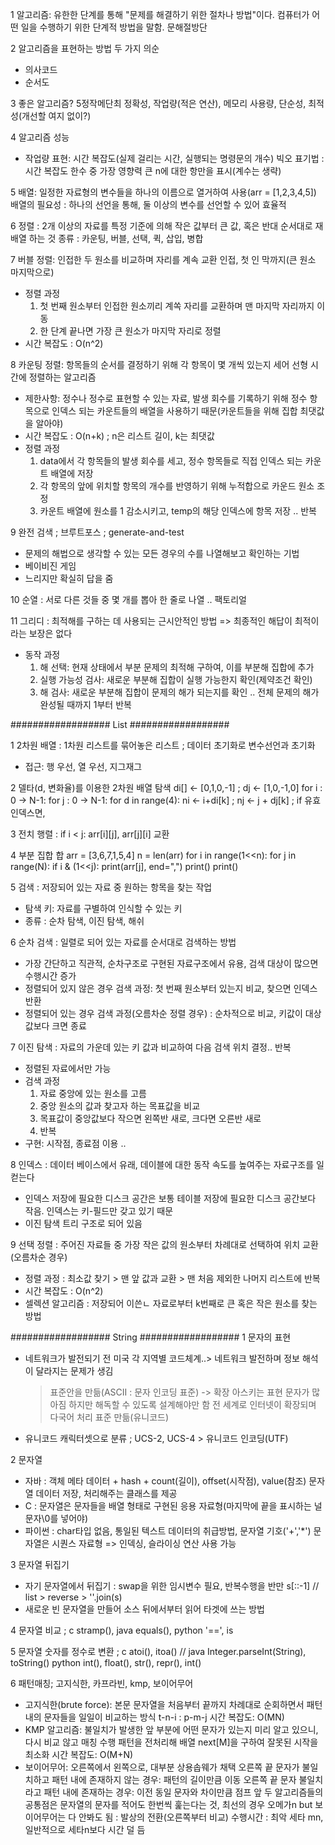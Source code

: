 1 알고리즘: 유한한 단계를 통해 "문제를 해결하기 위한 절차나 방법"이다. 컴퓨터가 어떤 일을 수행하기 위한 단계적 방법을 말함.
문해절방단

2 알고리즘을 표현하는 방법 두 가지 의순
- 의사코드
- 순서도

3 좋은 알고리즘? 5정작메단최
정확성, 작업량(적은 연산), 메모리 사용량, 단순성, 최적성(개선할 여지 없이?)

4 알고리즘 성능
- 작업량 표현: 시간 복잡도(실제 걸리는 시간, 실행되는 명령문의 개수)
    빅오 표기법 : 시간 복잡도 한수 중 가장 영향력 큰 n에 대한 항만을 표시(계수는 생략)

5 배열: 일정한 자료형의 변수들을 하나의 이름으로 열거하여 사용(arr = [1,2,3,4,5])
배열의 필요성 : 하나의 선언을 통해, 둘 이상의 변수를 선언할 수 있어 효율적

6 정렬 : 2개 이상의 자료를 특정 기준에 의해 작은 값부터 큰 값, 혹은 반대 순서대로 재배열 하는 것
종류 : 카운팅, 버블, 선택, 퀵, 삽입, 병합

7 버블 정렬: 인접한 두 원소를 비교하며 자리를 계속 교환             인접, 첫 인 막까지(큰 원소 마지막으로)
- 정렬 과정
    1) 첫 번째 원소부터 인접한 원소끼리 계쏙 자리를 교환하며 맨 마지막 자리까지 이동
    2) 한 단계 끝나면 가장 큰 원소가 마지막 자리로 정렬
- 시간 복잡도 : O(n^2)

8 카운팅 정렬: 항목들의 순서를 결정하기 위해 각 항목이 몇 개씩 있는지 세어 선형 시간에 정렬하는 알고리즘
- 제한사항: 정수나 정수로 표현할 수 있는 자료, 발생 회수를 기록하기 위해 정수 항목으로 인덱스 되는 카운트들의 배열을 사용하기 때문(카운트들을 위해 집합 최댓값을 알아야)
- 시간 복잡도 : O(n+k)  ; n은 리스트 길이, k는 최댓값
- 정렬 과정
    1) data에서 각 항목들의 발생 회수를 세고, 정수 항목들로 직접 인덱스 되는 카운트 배열에 저장
    2) 각 항목의 앞에 위치할 항목의 개수를 반영하기 위해 누적합으로 카운드 원소 조정
    3) 카운트 배열에 원소를 1 감소시키고, temp의 해당 인덱스에 항목 저장 .. 반복

9 완전 검색 ; 브루트포스 ; generate-and-test
- 문제의 해법으로 생각할 수 있는 모든 경우의 수를 나열해보고 확인하는 기법
- 베이비진 게임
- 느리지만 확실히 답을 줌

10 순열 : 서로 다른 것들 중 몇 개를 뽑아 한 줄로 나열 .. 팩토리얼

11 그리디 : 최적해를 구하는 데 사용되는 근시안적인 방법 => 최종적인 해답이 최적이라는 보장은 없다
 - 동작 과정
    1) 해 선택: 현재 상태에서 부분 문제의 최적해 구하여, 이를 부분해 집합에 추가
    2) 실행 가능성 검사: 새로운 부분해 집합이 실행 가능한지 확인(제약조건 확인)
    3) 해 검사: 새로운 부분해 집합이 문제의 해가 되는지를 확인
    .. 전체 문제의 해가 완성될 때까지 1부터 반복


################## List ##################

1 2차원 배열 : 1차원 리스트를 묶어놓은 리스트 ; 데이터 초기화로 변수선언과 초기화
- 접근: 행 우선, 열 우선, 지그재그

2 델타(d, 변화율)를 이용한 2차원 배열 탐색
di[] <- [0,1,0,-1] ; dj <- [1,0,-1,0]
for i : 0 -> N-1: for j : 0 -> N-1:
for d in range(4): ni <- i+di[k] ; nj <- j + dj[k] ; if 유효 인덱스면,

3 전치 행렬 : if i < j: arr[i][j], arr[j][i] 교환

4 부분 집합 합
arr = [3,6,7,1,5,4]
n = len(arr)
for i in range(1<<n):
    for j in range(N):
        if i & (1<<j):
            print(arr[j], end=",")
    print()
print()

5 검색 : 저장되어 있는 자료 중 원하는 항목을 찾는 작업
- 탐색 키: 자료를 구별하여 인식할 수 있는 키
- 종류 : 순차 탐색, 이진 탐색, 해쉬

6 순차 검색 : 일렬로 되어 있는 자료를 순서대로 검색하는 방법
- 가장 간단하고 직관적, 순차구조로 구현된 자료구조에서 유용, 검색 대상이 많으면 수행시간 증가
- 정렬되어 있지 않은 경우
    검색 과정: 첫 번째 원소부터 있는지 비교, 찾으면 인덱스 반환
- 정렬되어 있는 경우
    검색 과정(오름차순 정렬 경우) : 순차적으로 비교, 키값이 대상 값보다 크면 종료

7 이진 탐색 : 자료의 가운데 있는 키 값과 비교하여 다음 검색 위치 결정.. 반복
- 정렬된 자료에서만 가능
- 검색 과정
    1) 자료 중앙에 있는 원소를 고름
    2) 중앙 원소의 값과 찾고자 하는 목표값을 비교
    3) 목표값이 중앙값보다 작으면 왼쪽반 새로, 크다면 오른반 새로
    4) 반복
- 구현: 시작점, 종료점 이용 ..

8 인덱스 : 데이터 베이스에서 유래, 데이블에 대한 동작 속도를 높여주는 자료구조를 일컫는다
- 인덱스 저장에 필요한 디스크 공간은 보통 테이블 저장에 필요한 디스크 공간보다 작음. 인덱스는 키-필드만 갖고 있기 때문
- 이진 탐색 트리 구조로 되어 있음

9 선택 정렬 : 주어진 자료들 중 가장 작은 값의 원소부터 차례대로 선택하여 위치 교환(오름차순 경우)
- 정렬 과정 : 최소값 찾기 > 맨 앞 값과 교환 > 맨 처음 제외한 나머지 리스트에 반복
- 시간 복잡도 : O(n^2)
- 셀렉션 알고리즘 : 저장되어 이쓴ㄴ 자료로부터 k번째로 큰 혹은 작은 원소를 찾는 방법

################## String ##################
1 문자의 표현
- 네트워크가 발전되기 전 미국 각 지역별 코드체계..> 네트워크 발전하며 정보 해석이 달라지는 문제가 생김
    > 표준안을 만듦(ASCII : 문자 인코딩 표준) -> 확장 아스키는 표현 문자가 많아짐 하지만 해독할 수 있도록 설계해야만 함
    > 전 세계로 인터넷이 확장되며 다국어 처리 표준 만듦(유니코드)
- 유니코드 캐릭터셋으로 분류 ; UCS-2, UCS-4 > 유니코드 인코딩(UTF)

2 문자열
- 자바 : 객체 메타 데이터 + hash + count(길이), offset(시작점), value(참조)
    문자열 데이터 저장, 처리해주는 클래스를 제공
- C : 문자열은 문자들을 배열 형태로 구현된 응용 자료형(마지막에 끝을 표시하는 널문자\0를 넣어야)
- 파이썬 : char타입 없음, 통일된 텍스트 데이터의 취급방법, 문자열 기호('+','*')
    문자열은 시퀀스 자료형 => 인덱싱, 슬라이싱 연산 사용 가능

3 문자열 뒤집기
- 자기 문자열에서 뒤집기 : swap을 위한 임시변수 필요, 반복수행을 반만
s[::-1] // list > reverse > ''.join(s)
- 새로운 빈 문자열을 만들어 소스 뒤에서부터 읽어 타겟에 쓰는 방법

4 문자열 비교 ; c stramp(), java equals(), python '==', is

5 문자열 숫자를 정수로 변환 ; c atoi(), itoa() // java Integer.parseInt(String), toString()
    python int(), float(), str(), repr(), int()

6 패턴매칭; 고지식한, 카프라빈, kmp, 보이어무어
- 고지식한(brute force): 본문 문자열을 처음부터 끝까지 차례대로 순회하면서 패턴 내의 문자들을 일일이 비교하는 방식
    t-n-i : p-m-j
    시간 복잡도: O(MN)
- KMP 알고리즘: 불일치가 발생한 앞 부분에 어떤 문자가 있는지 미리 알고 있으니, 다시 비교 않고 매칭 수행
    패턴을 전처리해 배열 next[M]을 구하여 잘못된 시작을 최소화
    시간 복잡도: O(M+N)
- 보이어무어: 오른쪽에서 왼쪽으로, 대부분 상용솝웨가 채택
    오른쪽 끝 문자가 불일치하고 패턴 내에 존재하지 않는 경우: 패턴의 길이만큼 이동
    오른쪽 끝 문자 불일치라고 패턴 내에 존재하는 경우: 이전 동일 문자와 차이만큼 점프
    앞 두 알고리즘들의 공통점은 문자열의 문자를 적어도 한번씩 훑는다는 것, 최선의 경우 오메가n
    but 보이어무어는 다 안봐도 됨 : 발상의 전환(오른쪽부터 비교)
    수행시간 : 최악 세타 mn, 일반적으로 세타n보다 시간 덜 듬
    